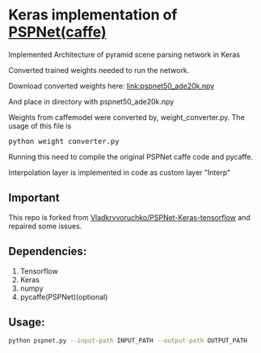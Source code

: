 # Keras implementation of [PSPNet(caffe)](https://github.com/hszhao/PSPNet)

Implemented Architecture of pyramid scene parsing network in Keras

Converted trained weights needed to run the network.


Download converted weights here:
[link:pspnet50_ade20k.npy](https://www.dropbox.com/s/2ksp9hvokzk6qc8/pspnet50_ade20k.npy?dl=0)

And place in directory with pspnet50_ade20k.npy

Weights from caffemodel were converted by, weight_converter.py. The usage of this file is
<pre>
python weight_converter.py <path to .prototxt> <path to .caffemodel>
</pre>
Running this need to compile the original PSPNet caffe code and pycaffe. 

Interpolation layer is implemented in code as custom layer "Interp"

## Important

This repo is forked from [Vladkryvoruchko/PSPNet-Keras-tensorflow](https://github.com/Vladkryvoruchko/PSPNet-Keras-tensorflow) and repaired some issues. 

## Dependencies:
1. Tensorflow
2. Keras
3. numpy
4. pycaffe(PSPNet)(optional)


## Usage: 

```bash
python pspnet.py --input-path INPUT_PATH --output-path OUTPUT_PATH
```

